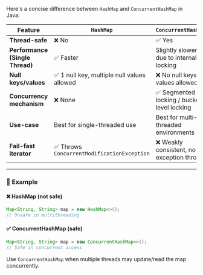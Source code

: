 Here's a concise difference between `HashMap` and `ConcurrentHashMap` in Java:

| Feature                         | `HashMap`                                  | `ConcurrentHashMap`                        |
| ------------------------------- | ------------------------------------------ | ------------------------------------------ |
| **Thread-safe**                 | ❌ No                                       | ✅ Yes                                      |
| **Performance (Single Thread)** | ✅ Faster                                   | Slightly slower due to internal locking    |
| **Null keys/values**            | ✅ 1 null key, multiple null values allowed | ❌ No null keys or values allowed           |
| **Concurrency mechanism**       | ❌ None                                     | ✅ Segmented locking / bucket-level locking |
| **Use-case**                    | Best for single-threaded use               | Best for multi-threaded environments       |
| **Fail-fast iterator**          | ✅ Throws `ConcurrentModificationException` | ❌ Weakly consistent, no exception thrown   |

---

### 🧪 Example

#### ❌ HashMap (not safe)

```java
Map<String, String> map = new HashMap<>();
// Unsafe in multithreading
```

#### ✅ ConcurrentHashMap (safe)

```java
Map<String, String> map = new ConcurrentHashMap<>();
// Safe in concurrent access
```

Use `ConcurrentHashMap` when multiple threads may update/read the map concurrently.
